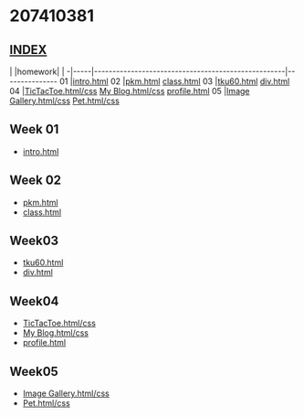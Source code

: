 # 207410381

## [INDEX](https://snow1413.github.io/207410381/)
| |homework| |
-|-----|----------------------------------------------------|---------------
01    |[intro.html](https://snow1413.github.io/207410381/Week-01/intro.html)
02    |[pkm.html](https://snow1413.github.io/207410381/Week-02/pkm.html) [class.html](https://snow1413.github.io/207410381/Week-02/class.html)
03    |[tku60.html](https://snow1413.github.io/207410381/Week-03/tku60.html) [div.html](https://snow1413.github.io/207410381/Week-03/div.html)
04    |[TicTacToe.html/css](https://snow1413.github.io/207410381/Week-04/ttt.html) [My Blog.html/css](https://snow1413.github.io/207410381/Week-04/blog.html) [profile.html](https://snow1413.github.io/207410381/Week-04/profile.html)
05    |[Image Gallery.html/css](https://snow1413.github.io/207410381/Week-05/ImageGallery/imagegallery.html) [Pet.html/css](https://snow1413.github.io/207410381/Week-05/Pet/pet.html)

## Week 01
* [intro.html](https://snow1413.github.io/207410381/Week-01/intro.html)

## Week 02
* [pkm.html](https://snow1413.github.io/207410381/Week-02/pkm.html)
* [class.html](https://snow1413.github.io/207410381/Week-02/class.html)

## Week03
* [tku60.html](https://snow1413.github.io/207410381/Week-03/tku60.html)
* [div.html](https://snow1413.github.io/207410381/Week-03/div.html)

## Week04
* [TicTacToe.html/css](https://snow1413.github.io/207410381/Week-04/ttt.html)
* [My Blog.html/css](https://snow1413.github.io/207410381/Week-04/blog.html)
* [profile.html](https://snow1413.github.io/207410381/Week-04/profile.html)
## Week05
* [Image Gallery.html/css](https://snow1413.github.io/207410381/Week-05/ImageGallery/imagegallery.html)
* [Pet.html/css](https://snow1413.github.io/207410381/Week-05/Pet/pet.html)
<!--stackedit_data:
eyJoaXN0b3J5IjpbLTE3MTg5ODIwNDcsLTEyNzY1NDk1OTYsMT
kwNDY2NTI3NSwyMDQ1Njc5OTEzLDE5MDQ2NjUyNzVdfQ==
-->